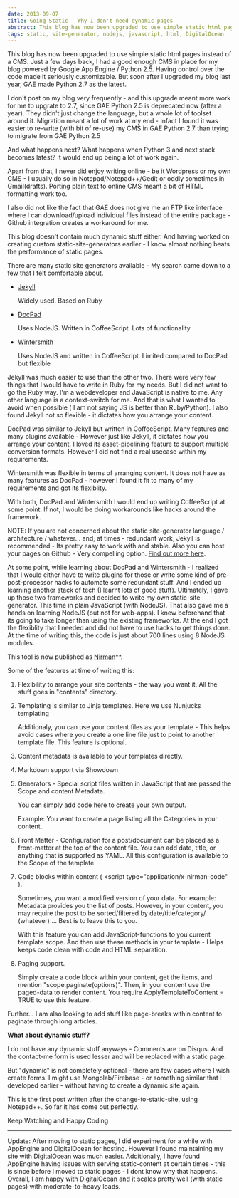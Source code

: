```yaml
---
date: 2013-09-07
title: Going Static - Why I don't need dynamic pages
abstract: This blog has now been upgraded to use simple static html pages instead of a CMS.  Why did I do that? What tools did I use? And more details within.
tags: static, site-generator, nodejs, javascript, html, DigitalOcean
---
```


This blog has now been upgraded to use simple static html pages instead of a CMS. Just a few days back, I had a good enough CMS in place for my blog powered by Google App Engine / Python 2.5. Having control over the code made it seriously customizable. But soon after I upgraded my blog last year, GAE made Python 2.7 as the latest. 

I don't post on my blog very frequently - and this upgrade meant more work for me to upgrate to 2.7, since GAE Python 2.5 is deprecated now (after a year). They didn't just change the language, but a whole lot of toolset around it. Migration meant a lot of work at my end - Infact I found it was easier to re-write (with bit of re-use) my CMS in GAE Python 2.7 than trying to migrate from GAE Python 2.5

And what happens next? What happens when Python 3 and next stack becomes latest? It would end up being a lot of work again.

Apart from that, I never did enjoy writing online - be it Wordpress or my own CMS - I usually do so in Notepad/Notepad++/Gedit or oddly sometimes in Gmail(drafts). Porting plain text to online CMS meant a bit of HTML formatting work too.

I also did not like the fact that GAE does not give me an FTP like interface where I can download/upload individual files instead of the entire package - Github integration creates a workaround for me.

This blog doesn't contain much dynamic stuff either. And having worked on creating custom static-site-generators earlier - I know almost nothing beats the performance of static pages.

There are many static site generators available - My search came down to a few that I felt comfortable about.

* [Jekyll](http://jekyllrb.com/)

   Widely used. Based on Ruby

* [DocPad](http://docpad.org/)

   Uses NodeJS. Written in CoffeeScript. Lots of functionality

* [Wintersmith](http://wintersmith.io/)

   Uses NodeJS and written in CoffeeScript. Limited compared to DocPad but flexible
     

Jekyll was much easier to use than the other two. There were very few things that I would have to write in Ruby for my needs. But I did not want to go the Ruby way. I'm a webdeveloper and JavaScript is native to me. Any other language is a context-switch for me. And that is what I wanted to avoid when possible ( I am not saying JS is better than Ruby/Python). I also found Jekyll not so flexible - it dictates how you arrange your content.

DocPad was similar to Jekyll but written in CoffeeScript. Many features and many plugins available - However just like Jekyll, it dictates how you arrange your content. I loved its asset-pipelining feature to support multiple conversion formats. However I did not find a real usecase within my requirements.

Wintersmith was flexible in terms of arranging content. It does not have as many features as DocPad - however I found it fit to many of my requirements and got its flexiblity.

With both, DocPad and Wintersmith I would end up writing CoffeeScript at some point. If not, I would be doing workarounds like hacks around the framework.

NOTE: If you are not concerned about the static site-generator language / architecture / whatever... and, at times - redundant work, Jekyll is recommended - Its pretty easy to work with and stable. Also you can host your pages on Github - Very compelling option. 
<a href="https://help.github.com/articles/using-jekyll-with-pages" target="_blank">Find out more here</a>.


At some point, while learning about DocPad and Wintersmith - I realized that I would either have to write plugins for those or write some kind of pre-post-processor hacks to automate some redundant stuff. And I ended up learning another stack of tech (I learnt lots of good stuff). Ultimately, I gave up those two frameworks and decided to write my own static-site-generator. This time in plain JavaScript (with NodeJS). That also gave me a hands on learning NodeJS (but not for web-apps). I knew beforehand that its going to take longer than using the existing frameworks. At the end I got the flexiblity that I needed and did not have to use hacks to get things done. At the time of writing this, the code is just about 700 lines using 8 NodeJS modules.

This tool is now published as [Nirman](https://github.com/anupshinde/nirman)**. 


Some of the features at time of writing this:

1. Flexibility to arrange your site contents - the way you want it. All the stuff goes in "contents" directory.

2. Templating is similar to Jinja templates. Here we use Nunjucks templating

   Additionaly, you can use your content files as your template - This helps avoid cases where you create a one line file just to point to another template file. This feature is optional.
   
3. Content metadata is available to your templates directly.

4. Markdown support via Showdown 

5. Generators - Special script files written in JavaScript that are passed the Scope and content Metadata. 
    
    You can simply add code here to create your own output.

    Example: You want to create a page listing all the Categories in your content.

6. Front Matter - Configuration for a post/document can be placed as a front-matter at the top of the content file. You can add date, title, or anything that is supported as YAML. All this configuration is available to the Scope of the template

7. Code blocks within content ( &lt;script type="application/x-nirman-code" ).

   Sometimes, you want a modified version of your data. For example: Metadata provides you the list of posts. However, in your content, you may require the post to be sorted/filtered by date/title/category/ (whatever) ... Best is to leave this to you. 
   
   With this feature you can add JavaScript-functions to you current template scope. And then use these methods in your template - Helps keeps code clean with code and HTML separation.
   
8. Paging support.

    Simply create a code block within your content, get the items, and mention "scope.paginate(options)". Then, in your content use the paged-data to render content. You require ApplyTemplateToContent = TRUE to use this feature.
	

Further... 
I am also looking to add stuff like page-breaks within content to paginate through long articles. 



**What about dynamic stuff?**

I do not have any dynamic stuff anyways - Comments are on Disqus. And the contact-me form is used lesser and will be replaced with a static page.

But "dynamic" is not completely optional - there are few cases where I wish create forms. I might use Mongolab/Firebase - or something similar that I developed earlier - without having to create a dynamic site again.


This is the first post written after the change-to-static-site, using Notepad++. So far it has come out perfectly.

Keep Watching and Happy Coding <i class="icon-smile"></i>

---
Update: After moving to static pages, I did experiment for a while with AppEngine and DigitalOcean for hosting. However I found maintaining my site with DigitalOcean was much easier. Additionally, I have found AppEngine having issues with serving static-content at certain times - this is since before I moved to static pages - I dont know why that happens. Overall, I am happy with DigitalOcean and it scales pretty well (with static pages) with moderate-to-heavy loads.
